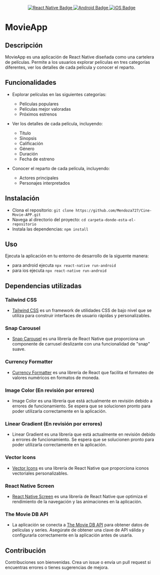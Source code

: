 <div id="badges" align="center">
  <a href="https://reactnative.dev/">
    <img src="https://img.shields.io/badge/React%20Native-%20-blue.svg?style=for-the-badge&logo=react" alt="React Native Badge"/>
  </a>
  <a href="https://www.android.com/">
    <img src="https://img.shields.io/badge/Android-%20-green.svg?style=for-the-badge&logo=android" alt="Android Badge" />
  </a>
  <a href="https://www.apple.com/ios/">
    <img src="https://img.shields.io/badge/iOS-%20-blue.svg?style=for-the-badge&logo=apple" alt="iOS Badge" />
  </a>
</div>


# MovieApp

## Descripción
MovieApp es una aplicación de React Native diseñada como una cartelera de películas. Permite a los usuarios explorar películas en tres categorías diferentes, ver los detalles de cada película y conocer el reparto.

## Funcionalidades
- Explorar películas en las siguientes categorías:
  - Películas populares
  - Películas mejor valoradas
  - Próximos estrenos

- Ver los detalles de cada película, incluyendo:
  - Título
  - Sinopsis
  - Calificación
  - Género
  - Duración
  - Fecha de estreno

- Conocer el reparto de cada película, incluyendo:
  - Actores principales
  - Personajes interpretados

## Instalación
- Clona el repositorio: `git clone https://github.com/Mendoza727/Cine-Movie-APP.git`
- Navega al directorio del proyecto: `cd carpeta-donde-esta-el-repositorio`
- Instala las dependencias: `npm install` 

## Uso
Ejecuta la aplicación en tu entorno de desarrollo de la siguente manera:
- para android ejecuta `npx react-native run-android`
- para ios ejecuta `npx react-native run-android`

## Dependencias utilizadas

### Tailwind CSS
- [Tailwind CSS](https://tailwindcss.com/) es un framework de utilidades CSS de bajo nivel que se utiliza para construir interfaces de usuario rápidas y personalizables.

### Snap Carousel
- [Snap Carousel](https://github.com/archriss/react-native-snap-carousel) es una librería de React Native que proporciona un componente de carrusel deslizante con una funcionalidad de "snap" suave.

### Currency Formatter
- [Currency Formatter](https://github.com/s-yadav/react-currency-formatter) es una librería de React que facilita el formateo de valores numéricos en formatos de moneda.

### Image Color (En revisión por errores)
- Image Color es una librería que está actualmente en revisión debido a errores de funcionamiento. Se espera que se solucionen pronto para poder utilizarla correctamente en la aplicación.

### Linear Gradient (En revisión por errores)
- Linear Gradient es una librería que está actualmente en revisión debido a errores de funcionamiento. Se espera que se solucionen pronto para poder utilizarla correctamente en la aplicación.

### Vector Icons
- [Vector Icons](https://github.com/oblador/react-native-vector-icons) es una librería de React Native que proporciona iconos vectoriales personalizables.

### React Native Screen
- [React Native Screen](https://github.com/software-mansion/react-native-screens) es una librería de React Native que optimiza el rendimiento de la navegación y las animaciones en la aplicación.

### The Movie DB API
- La aplicación se conecta a [The Movie DB API](https://www.themoviedb.org/) para obtener datos de películas y series. Asegúrate de obtener una clave de API válida y configurarla correctamente en la aplicación antes de usarla.

## Contribución
Contribuciones son bienvenidas. Crea un issue o envía un pull request si encuentras errores o tienes sugerencias de mejora.
